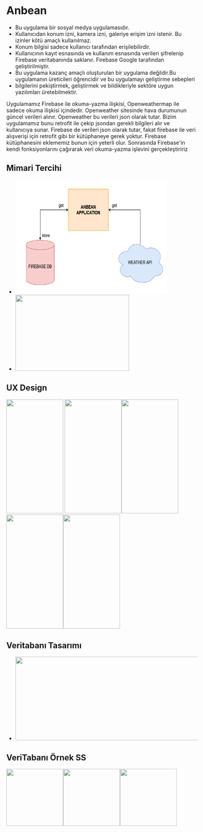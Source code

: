 # Anbean
 
 - Bu uygulama bir sosyal medya uygulamasıdır.
 - Kullanıcıdan konum izni, kamera izni, galeriye erişim izni istenir. Bu izinler kötü amaçlı kullanılmaz.
 - Konum bilgisi sadece kullanıcı tarafından erişilebilirdir.
 - Kullanıcının kayıt esnasında ve kullanım esnasında verileri şifrelenip Firebase veritabanında saklanır. Firebase Google tarafından geliştirilmiştir.
 - Bu uygulama kazanç amaçlı oluşturulan bir uygulama değildir.Bu uygulamanın üreticileri öğrencidir ve bu uygulamayı geliştirme sebepleri
 - bilgilerini pekiştirmek, geliştirmek ve bildikleriyle sektöre uygun yazılımları üretebilmektir.
 
 Uygulamamız Firebase ile okuma-yazma ilişkisi, Openweathermap ile sadece okuma ilişkisi içindedir. Openweather sitesinde hava durumunun güncel verileri alınır. Openweather bu verileri json olarak tutar. Bizim uygulamamız bunu retrofit ile çekip jsondan gerekli bilgileri alır ve kullanıcıya sunar. Firebase de verileri json olarak tutar, fakat firebase ile veri alışverişi için retrofit gibi bir kütüphaneye gerek yoktur. Firebase kütüphanesini eklememiz bunun için yeterli olur. Sonrasında Firebase'in kendi fonksiyonlarını çağırarak veri okuma-yazma işlevini gerçekleştiririz
 
## Mimari Tercihi
- <img src="readme_docs/anbean-mimari.png" width=400 height=300>
- <img src="https://user-images.githubusercontent.com/96066271/209738374-430f7905-5cbd-4894-bccf-3addf2945964.png" width=300 height=200>
## UX Design
<img src="https://user-images.githubusercontent.com/96066271/209738520-271e8f42-e1ec-4079-9aa9-7e62938f5307.png" width=150 height=300> <img src="https://user-images.githubusercontent.com/96066271/209738528-86c50ddc-0b6b-4a73-a905-37a7dce908df.png" width=150 height=300><img src="https://user-images.githubusercontent.com/96066271/209738544-0d294bab-086e-4737-8778-8b483f51fd05.png" width=150 height=300><img src="https://user-images.githubusercontent.com/96066271/209738567-005c6a6c-1930-4e81-bca7-6be233f04069.png" width=150 height=300><img src="https://user-images.githubusercontent.com/96066271/209738581-a21bce1a-631a-404b-b727-916a503e8e66.png" width=150 height=300>
 ## Veritabanı Tasarımı 
 - <img src="https://user-images.githubusercontent.com/96066271/209739010-f64bac22-369d-40ba-8e17-f2ab288435ef.png" width=600 height=220>
 ## VeriTabanı Örnek SS
 <img src="https://user-images.githubusercontent.com/96066271/209739166-2889543f-d9bb-499a-9347-ef5cb6d26413.png" width=150 height=150><img src="https://user-images.githubusercontent.com/96066271/209739211-b086ad65-e4fd-4ba5-b07d-911450a36ddd.png" width=150 height=150><img src="https://user-images.githubusercontent.com/96066271/209739246-c3991440-9ea1-4877-a9de-d1fc1f2af5a0.png" width=150 height=150>










